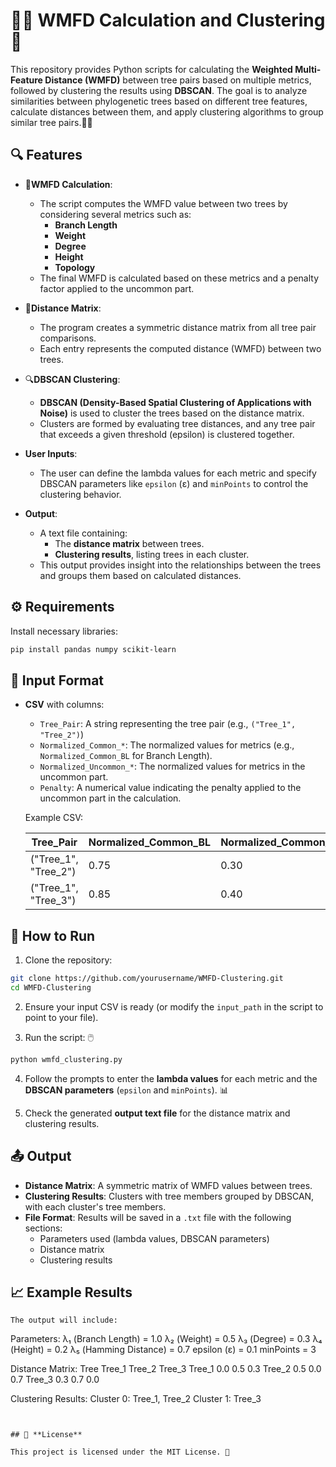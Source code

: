 # 🧑‍💻 **WMFD Calculation and Clustering** 🌳

This repository provides Python scripts for calculating the **Weighted Multi-Feature Distance (WMFD)** between tree pairs based on multiple metrics, followed by clustering the results using **DBSCAN**. The goal is to analyze similarities between phylogenetic trees based on different tree features, calculate distances between them, and apply clustering algorithms to group similar tree pairs.🧠🌲

## 🔍 **Features**

- 📏**WMFD Calculation**: 
  - The script computes the WMFD value between two trees by considering several metrics such as:
    - **Branch Length**
    - **Weight**
    - **Degree**
    - **Height**
    - **Topology**
  - The final WMFD is calculated based on these metrics and a penalty factor applied to the uncommon part.
  
- 🔢**Distance Matrix**:
  - The program creates a symmetric distance matrix from all tree pair comparisons.
  - Each entry represents the computed distance (WMFD) between two trees.

- 🔍**DBSCAN Clustering**:
  - **DBSCAN (Density-Based Spatial Clustering of Applications with Noise)** is used to cluster the trees based on the distance matrix.
  - Clusters are formed by evaluating tree distances, and any tree pair that exceeds a given threshold (epsilon) is clustered together.
  
- **User Inputs**:
  - The user can define the lambda values for each metric and specify DBSCAN parameters like `epsilon` (ε) and `minPoints` to control the clustering behavior.

- **Output**:
  - A text file containing:
    - The **distance matrix** between trees.
    - **Clustering results**, listing trees in each cluster.
  - This output provides insight into the relationships between the trees and groups them based on calculated distances.



## ⚙️ **Requirements**

Install necessary libraries:

```bash
pip install pandas numpy scikit-learn
```

## 📝 **Input Format**

- **CSV** with columns: 
  - `Tree_Pair`: A string representing the tree pair (e.g., `("Tree_1", "Tree_2")`)
  - `Normalized_Common_*`: The normalized values for metrics (e.g., `Normalized_Common_BL` for Branch Length).
  - `Normalized_Uncommon_*`: The normalized values for metrics in the uncommon part.
  - `Penalty`: A numerical value indicating the penalty applied to the uncommon part in the calculation.
  
  Example CSV:
  
  | Tree_Pair           | Normalized_Common_BL | Normalized_Common_Weight | Normalized_Uncommon_BL | Normalized_Uncommon_Weight | Penalty | ... |
  |---------------------|----------------------|--------------------------|------------------------|----------------------------|---------|-----|
  | ("Tree_1", "Tree_2")| 0.75                 | 0.30                     | 0.50                   | 0.20                       | 1.5     | ... |
  | ("Tree_1", "Tree_3")| 0.85                 | 0.40                     | 0.60                   | 0.35                       | 1.2     | ... |



## 🚀 **How to Run**

1. Clone the repository:

```bash
git clone https://github.com/yourusername/WMFD-Clustering.git
cd WMFD-Clustering
```

2. Ensure your input CSV is ready (or modify the `input_path` in the script to point to your file).

3. Run the script: 🖱️

```bash
python wmfd_clustering.py
```

4. Follow the prompts to enter the **lambda values** for each metric and the **DBSCAN parameters** (`epsilon` and `minPoints`). 📊

5. Check the generated **output text file** for the distance matrix and clustering results.




## 📤 **Output**

- **Distance Matrix**: A symmetric matrix of WMFD values between trees.
- **Clustering Results**: Clusters with tree members grouped by DBSCAN, with each cluster's tree members.
- **File Format**: Results will be saved in a `.txt` file with the following sections:
  - Parameters used (lambda values, DBSCAN parameters)
  - Distance matrix
  - Clustering results


## 📈 **Example Results**

```plaintext
The output will include:

```
Parameters:
λ₁ (Branch Length) = 1.0
λ₂ (Weight) = 0.5
λ₃ (Degree) = 0.3
λ₄ (Height) = 0.2
λ₅ (Hamming Distance) = 0.7
epsilon (ε) = 0.1
minPoints = 3

Distance Matrix:
Tree    Tree_1  Tree_2  Tree_3
Tree_1    0.0     0.5     0.3
Tree_2    0.5     0.0     0.7
Tree_3    0.3     0.7     0.0

Clustering Results:
Cluster 0: Tree_1, Tree_2
Cluster 1: Tree_3
```


## 📜 **License**

This project is licensed under the MIT License. 🚀

